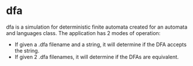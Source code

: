 # dfa

dfa is a simulation for deterministic finite automata created for an automata and languages class. The application has 2 modes of operation:

* If given a .dfa filename and a string, it will determine if the DFA accepts the string.
* If given 2 .dfa filenames, it will determine if the DFAs are equivalent.
